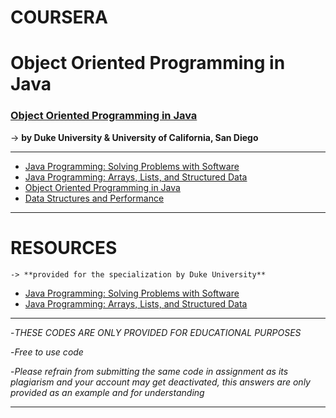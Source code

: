 # COURSERA
# Object Oriented Programming in Java

### [Object Oriented Programming in Java](https://www.coursera.org/specializations/object-oriented-programming?#courses) ###
   -> **by Duke University & University of California, San Diego**

- - - - 
   
  * [Java Programming: Solving Problems with Software](https://www.coursera.org/learn/java-programming?specialization=object-oriented-programming)
  * [Java Programming: Arrays, Lists, and Structured Data](https://www.coursera.org/learn/java-programming-arrays-lists-data?specialization=object-oriented-programming)
  * [Object Oriented Programming in Java](https://www.coursera.org/learn/object-oriented-java?specialization=object-oriented-programming)
  * [Data Structures and Performance](https://www.coursera.org/learn/data-structures-optimizing-performance?specialization=object-oriented-programming)
  
- - - -

# RESOURCES
    -> **provided for the specialization by Duke University**

  * [Java Programming: Solving Problems with Software](https://www.dukelearntoprogram.com//course2/index.php)
  * [Java Programming: Arrays, Lists, and Structured Data](https://www.dukelearntoprogram.com//course3/index.php)

- - - -

-*THESE CODES ARE ONLY PROVIDED FOR EDUCATIONAL PURPOSES*

-*Free to use code*

-*Please refrain from submitting the same code in assignment as its plagiarism and your account may get deactivated, this answers are only provided as an example and for understanding*

- - - -
